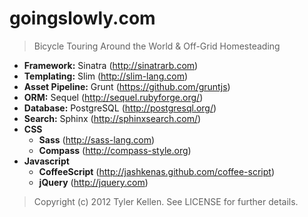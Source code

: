 # goingslowly.com
> Bicycle Touring Around the World & Off-Grid Homesteading

* __Framework:__ Sinatra (http://sinatrarb.com)
* __Templating:__ Slim (http://slim-lang.com)
* __Asset Pipeline:__ Grunt (https://github.com/gruntjs)
* __ORM:__ Sequel (http://sequel.rubyforge.org/)
* __Database:__ PostgreSQL (http://postgresql.org/)
* __Search:__ Sphinx (http://sphinxsearch.com/)
* __CSS__
  * __Sass__ (http://sass-lang.com)
  * __Compass__ (http://compass-style.org)
* __Javascript__
  * __CoffeeScript__ (http://jashkenas.github.com/coffee-script)
  * __jQuery__ (http://jquery.com)

> Copyright (c) 2012 Tyler Kellen. See LICENSE for further details.

